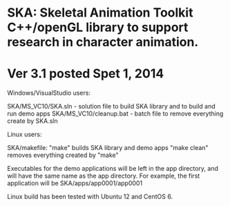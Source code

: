 SKA: Skeletal Animation Toolkit
C++/openGL library to support research in character animation.
===
Ver 3.1 posted Spet 1, 2014
===

Windows/VisualStudio users: 

  SKA/MS_VC10/SKA.sln - solution file to build SKA library and to
                        build and run demo apps
  SKA/MS_VC10/cleanup.bat - batch file to remove everything create by SKA.sln

Linux users:

  SKA/makefile: "make" builds SKA library and demo apps
                "make clean" removes everything created by "make"
               
  Executables for the demo applications will be left in the app directory,
  and will have the same name as the app directory.
  For example, the first application will be SKA/apps/app0001/app0001
  
  Linux build has been tested with Ubuntu 12 and CentOS 6.
  
  
